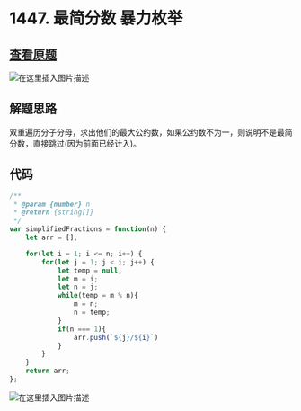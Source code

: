 # 1447. 最简分数 暴力枚举

## [查看原题](https://leetcode-cn.com/problems/simplified-fractions/)
![在这里插入图片描述](https://img-blog.csdnimg.cn/757bf27f581945eeb0663b661ae92401.png?x-oss-process=image/watermark,type_d3F5LXplbmhlaQ,shadow_50,text_Q1NETiBA562xLi4=,size_20,color_FFFFFF,t_70,g_se,x_16)

## 解题思路

双重遍历分子分母，求出他们的最大公约数，如果公约数不为一，则说明不是最简分数，直接跳过(因为前面已经计入)。

## 代码

```javascript
/**
 * @param {number} n
 * @return {string[]}
 */
var simplifiedFractions = function(n) {
	let arr = [];

	for(let i = 1; i <= n; i++) {
		for(let j = 1; j < i; j++) {
			let temp = null; 
			let m = i;
			let n = j;
			while(temp = m % n){
				m = n;
				n = temp;
			}
			if(n === 1){
				arr.push(`${j}/${i}`)
			}
		}
	}
	return arr;
};

```

![在这里插入图片描述](https://img-blog.csdnimg.cn/c58ce540c9ec438e9fc872480f2c9c6c.png?x-oss-process=image/watermark,type_d3F5LXplbmhlaQ,shadow_50,text_Q1NETiBA562xLi4=,size_20,color_FFFFFF,t_70,g_se,x_16)
